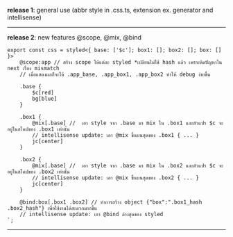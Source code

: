 **release 1**: general use (abbr style in .css.ts, extension ex. generator and intellisense)

---

**release 2**: new features @scope, @mix, @bind

```tsx
export const css = styled<{ base: ['$c']; box1: []; box2: []; box: [] }>`
	@scope:app // สร้าง scope ให้แต่ละ styled *เปลียนไม่ใช้ hash แล้ว เพราะติดปัญหาใน next เรื่อง mismatch
	// เมื่อแสดงผลก็จะได้ .app_base, .app_box1, .app_box2 ทำให้ debug ง่ายขึ้น

	.base {
		$c[red]
		bg[blue]
	}

	.box1 {
		@mix[.base] // 	เอา style จาก .base มา mix ใน .box1 และตัวแปร $c จะอยู่ในสโคปของ .box1 เท่านั้น
		// intellisense update: เอา @mix ขึ้นบนสุดของ .box1 { ... }
		jc[center]
	}

	.box2 {
		@mix[.base] // 	เอา style จาก .base มา mix ใน .box2 และตัวแปร $c จะอยู่ในสโคปของ .box2 เท่านั้น
		// intellisense update: เอา @mix ขึ้นบนสุดของ .box2 { ... }
		jc[center]
	}

	@bind:box[.box1 .box2] // ทำการสร้าง object {"box":".box1_hash .box2_hash"} เพื่อใช้งานได้สะดวกมากขึ้น
    // intellisense update: เอา @bind ล่างสุดของ styled
`;
```

---
